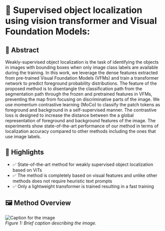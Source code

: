 # 📄 Supervised object localization using vision transformer and Visual Foundation Models:  


## 📌 Abstract  
Weakly-supervised object localization is the task of identifying the objects in images with bounding boxes when only image class labels are available during the training.  In this work, we leverage the dense features extracted from pre-trained Visual Foundation Models (VFMs) and train a transformer network to predict foreground probability distributions. The feature of the proposed method is to disentangle the classification path from the segmentation path through the frozen and pretrained features in VFMs, preventing the map from focusing on discriminative parts of the image. We use momentum contrastive learning (MoCo) to classify the patch tokens as foreground and background in a self-supervised manner. The contrastive loss is designed to increase the distance between the a global representation of foreground and background features of the image. The experiments show state-of-the-art performance of our method in terms of localization accuracy compared to other methods including the ones that use image labels.

## 🌟 Highlights  
- ✅  State-of-the-art method for weakly supervised object localization based on ViTs
- ✅  The method is completely based on visual features and unlike other methods does not require heuristic text prompts
- ✅  Only a lightweight transformer is trained resulting in a fast training

## 🖼️ Method Overview  
![Caption for the image](path/to/image.png)  
*Figure 1: Brief caption describing the image.*  

